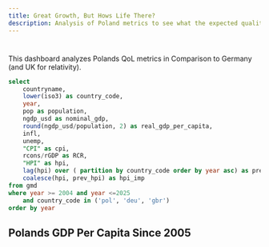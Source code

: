 ```yaml
---
title: Great Growth, But Hows Life There?
description: Analysis of Poland metrics to see what the expected quality of life.
---
```



#
<LastRefreshed prefix="Data last updated"/>

This dashboard analyzes Polands QoL metrics in Comparison to Germany (and UK for relativity).

```sql data_pol_deu_gbr
select
    countryname,
    lower(iso3) as country_code,
    year,
    pop as population,
    ngdp_usd as nominal_gdp,
    round(ngdp_usd/population, 2) as real_gdp_per_capita,
    infl,
    unemp,
    "CPI" as cpi,
    rcons/rGDP as RCR,
    "HPI" as hpi,
    lag(hpi) over ( partition by country_code order by year asc) as prev_hpi,
    coalesce(hpi, prev_hpi) as hpi_imp
from gmd 
where year >= 2004 and year <=2025
    and country_code in ('pol', 'deu', 'gbr')
order by year
```

## Polands GDP Per Capita Since 2005

<LineChart 
    data={data_pol_deu_gbr}
    x=year
    y=real_gdp_per_capita
    series = countryname
    title="GDP Per Capita in USD"
    yAxisTitle="GDP per Capita (USD)"
    xAxisTitle="Year"
/>


<LineChart 
    data={data_pol_deu_gbr}
    x=year
    y=infl
    series = countryname
    title="Inflation"
    yAxisTitle="Rate in %"
    xAxisTitle="Year"
/>

<LineChart 
    data={data_pol_deu_gbr}
    x=year
    y=cpi
    series = countryname
    title="Consumer Price Index"
    yAxisTitle="Index"
    xAxisTitle="Year"
/>

<LineChart 
    data={data_pol_deu_gbr}
    x=year
    y=RCR
    series = countryname
    title="Real Consumption Ratio"
    yAxisTitle="Ratio"
    xAxisTitle="Year"
/>
<LineChart 
    data={data_pol_deu_gbr}
    x=year
    y=unemp
    series = countryname
    title="Unemployement Rate"
    yAxisTitle="Rate in %"
    xAxisTitle="Year"
/>

<LineChart 
    data={data_pol_deu_gbr}
    x=year
    y=hpi_imp
    series = countryname
    title="House Price Index"
    yAxisTitle="Index"
    xAxisTitle="Year"
/>